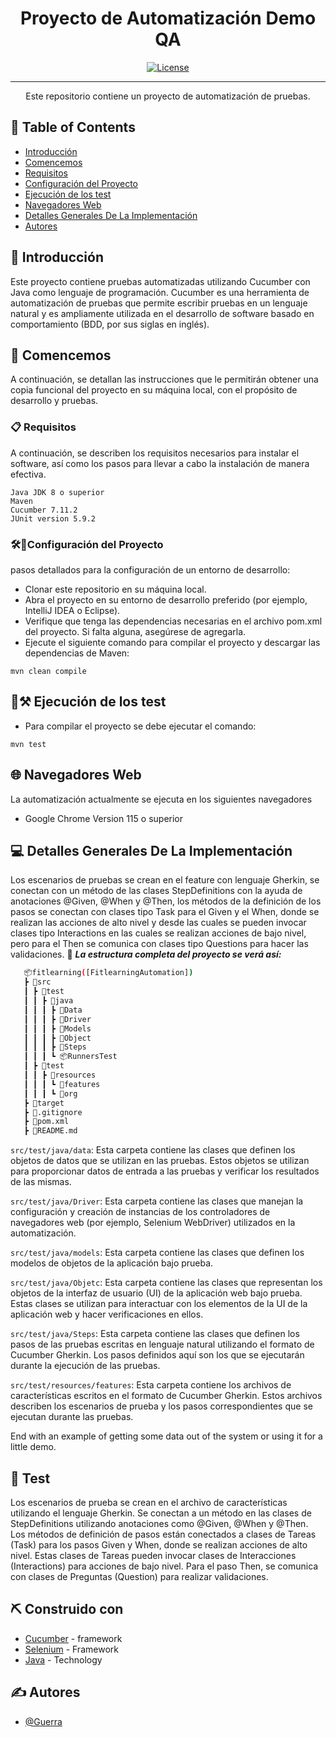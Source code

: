 
<h1 align="center">Proyecto de Automatización Demo QA </h1>

<div align="center">


[![License](https://img.shields.io/badge/license-MIT-blue.svg)](/LICENSE)

</div>

---

<p align="center">Este repositorio contiene un proyecto de automatización de pruebas.
    <br> 
</p>

## 📝 Table of Contents

- [Introducción](#introduccion)
- [Comencemos](#comencemos)
- [Requisitos](#requisitos)
- [Configuración del Proyecto](#configuracion)
- [Ejecución de los test](#ejecucion_test)
- [Navegadores Web](#navegadores_web)
- [Detalles Generales De La Implementación](#detalles_generales_implementación)
- [Autores](#autores)


## 🧐 Introducción <a name = "introduccion"></a>

Este proyecto contiene pruebas automatizadas utilizando Cucumber con Java como lenguaje de programación. Cucumber es una herramienta de automatización de pruebas que permite escribir pruebas en un lenguaje natural y es ampliamente utilizada en el desarrollo de software basado en comportamiento (BDD, por sus siglas en inglés).

## 🏁 Comencemos <a name = "comencemos"></a>

A continuación, se detallan las instrucciones que le permitirán obtener una copia funcional del proyecto en su máquina local, con el propósito de desarrollo y pruebas.

### 📋 Requisitos <a name = "requisitos"></a>

A continuación, se describen los requisitos necesarios para instalar el software, así como los pasos para llevar a cabo la instalación de manera efectiva.

```
Java JDK 8 o superior
Maven
Cucumber 7.11.2
JUnit version 5.9.2
```

### 🛠️🔩Configuración del Proyecto <a name = "configuracion"></a>

 pasos detallados para la configuración de un entorno de desarrollo: 
- Clonar este repositorio en su máquina local.
- Abra el proyecto en su entorno de desarrollo preferido (por ejemplo, IntelliJ IDEA o Eclipse).
- Verifique que tenga las dependencias necesarias en el archivo pom.xml del proyecto. Si falta alguna, asegúrese de agregarla.
- Ejecute el siguiente comando para compilar el proyecto y descargar las dependencias de Maven:

```
mvn clean compile
```
## 🚧⚒️ Ejecución de los test <a name="ejecucion_test"></a> 
- Para compilar el proyecto se debe ejecutar el comando:
```
mvn test
```
## 🌐 Navegadores Web <a name="navegadores_web"></a>
La automatización actualmente se ejecuta en los siguientes navegadores
- Google Chrome Version 115 o superior

## 💻 Detalles Generales De La Implementación <a name="detalles_generales_implementación"></a>
Los escenarios de pruebas se crean en el feature con lenguaje Gherkin, se conectan con un método de las clases StepDefinitions con la ayuda de anotaciones @Given, @When y @Then, los métodos de la definición de los pasos se conectan con clases tipo Task para el Given y el When, donde se realizan las acciones de alto nivel y desde las cuales se pueden invocar clases tipo Interactions en las cuales se realizan acciones de bajo nivel, pero para el Then se comunica con clases tipo Questions para hacer las validaciones.
🚧 **_La estructura completa del proyecto se verá así:_**

```bash
   📦fitlearning([FitlearningAutomation])
   ┣ 📂src
   ┃ ┣ 📂test
   ┃ ┃ ┣ 📂java
   ┃ ┃ ┃ ┣ 📂Data
   ┃ ┃ ┃ ┣ 📂Driver 
   ┃ ┃ ┃ ┣ 📂Models
   ┃ ┃ ┃ ┣ 📂Object
   ┃ ┃ ┃ ┣ 📂Steps 
   ┃ ┃ ┃ ┗ 📦RunnersTest 
   ┃ ┣ 📂test
   ┃ ┃ ┣ 📂resources
   ┃ ┃ ┃ ┗ 📂features 
   ┃ ┃ ┃ ┗ 📂org  
   ┣ 📂target
   ┣ 📜.gitignore
   ┣ 📜pom.xml
   ┣ 📜README.md
```
```src/test/java/data```: Esta carpeta contiene las clases que definen los objetos de datos que se utilizan en las pruebas. Estos objetos se utilizan para proporcionar datos de entrada a las pruebas y verificar los resultados de las mismas.

```src/test/java/Driver```: Esta carpeta contiene las clases que manejan la configuración y creación de instancias de los controladores de navegadores web (por ejemplo, Selenium WebDriver) utilizados en la automatización.

```src/test/java/models```: Esta carpeta contiene las clases que definen los modelos de objetos de la aplicación bajo prueba.

```src/test/java/Objetc```: Esta carpeta contiene las clases que representan los objetos de la interfaz de usuario (UI) de la aplicación web bajo prueba. Estas clases se utilizan para interactuar con los elementos de la UI de la aplicación web y hacer verificaciones en ellos.

```src/test/java/Steps```: Esta carpeta contiene las clases que definen los pasos de las pruebas escritas en lenguaje natural utilizando el formato de Cucumber Gherkin. Los pasos definidos aquí son los que se ejecutarán durante la ejecución de las pruebas.

```src/test/resources/features```: Esta carpeta contiene los archivos de características escritos en el formato de Cucumber Gherkin. Estos archivos describen los escenarios de prueba y los pasos correspondientes que se ejecutan durante las pruebas.

End with an example of getting some data out of the system or using it for a little demo.

## 🎈 Test <a name="test"></a>

Los escenarios de prueba se crean en el archivo de características utilizando el lenguaje Gherkin. Se conectan a un método en las clases de StepDefinitions utilizando anotaciones como @Given, @When y @Then. Los métodos de definición de pasos están conectados a clases de Tareas (Task) para los pasos Given y When, donde se realizan acciones de alto nivel. Estas clases de Tareas pueden invocar clases de Interacciones (Interactions) para acciones de bajo nivel. Para el paso Then, se comunica con clases de Preguntas (Question) para realizar validaciones.


## ⛏️ Construido con <a name = "Construido_con"></a>

- [Cucumber](https://cucumber.io/docs/installation/javascript/) - framework 
- [Selenium](https://www.selenium.dev/) -  Framework
- [Java](https://www.java.com/) - Technology

## ✍️ Autores <a name = "autores"></a>

- [@Guerra](https://github.com/6uerra) 
